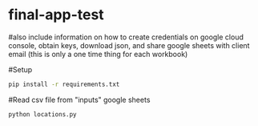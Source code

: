 # final-app-test


#also include information on how to create credentials on google cloud console, obtain keys, download json, and share google sheets with client email (this is only a one time thing for each workbook)

#Setup
```sh
pip install -r requirements.txt
```

#Read csv file from "inputs" google sheets
```sh
python locations.py
```